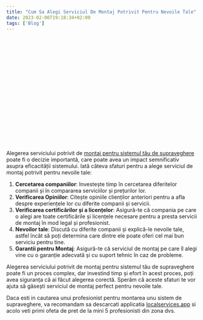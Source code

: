 ```yaml
---
title: "Cum Sa Alegi Serviciul De Montaj Potrivit Pentru Nevoile Tale"
date: 2023-02-06T19:18:34+02:00
tags: ['Blog']
---
```


<script src="https://fast.wistia.com/embed/medias/8jrllamgis.jsonp" async></script><script src="https://fast.wistia.com/assets/external/E-v1.js" async></script><div class="wistia_responsive_padding" style="padding:56.25% 0 0 0;position:relative;"><div class="wistia_responsive_wrapper" style="height:100%;left:0;position:absolute;top:0;width:100%;"><span class="wistia_embed wistia_async_8jrllamgis popover=true popoverAnimateThumbnail=true videoFoam=true" style="display:inline-block;height:100%;position:relative;width:100%">&nbsp;</span></div></div>

Alegerea serviciului potrivit de [montaj pentru sistemul tău de supraveghere](https://montajcamere.com/) poate fi o decizie importantă, care poate avea un impact semnificativ asupra eficacității sistemului. Iată câteva sfaturi pentru a alege serviciul de montaj potrivit pentru nevoile tale:

1. **Cercetarea companiilor**: Investește timp în cercetarea diferitelor companii și în compararea serviciilor și prețurilor lor.
2. **Verificarea Opiniilor**: Citește opiniile clienților anteriori pentru a afla despre experiențele lor cu diferite companii și servicii.
3. **Verificarea certificărilor și a licențelor**: Asigură-te că compania pe care o alegi are toate certificările și licențele necesare pentru a presta servicii de montaj în mod legal și profesionist.
4. **Nevoilor tale**: Discută cu diferite companii și explică-le nevoile tale, astfel încât să poți determina care dintre ele poate oferi cel mai bun serviciu pentru tine.
5. **Garantii pentru Montaj**: Asigură-te că serviciul de montaj pe care îl alegi vine cu o garanție adecvată și cu suport tehnic în caz de probleme.

Alegerea serviciului potrivit de montaj pentru sistemul tău de supraveghere poate fi un proces complex, dar investind timp și efort în acest proces, poți avea siguranța că ai făcut alegerea corectă. Sperăm că aceste sfaturi te vor ajuta să găsești serviciul de montaj perfect pentru nevoile tale.

Daca esti in cautarea unui profesionist pentru montarea unu sistem de supraveghere, va recomandam sa descarcati applicatia [localservices.app](https://localservices.app/) si acolo veti primi ofeta de pret de la mini 5 profesionisti din zona dvs.

